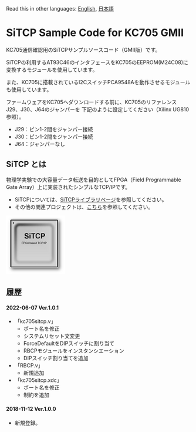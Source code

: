 Read this in other languages: [English](README.md), [日本語](README.ja.md)

# SiTCP Sample Code for KC705 GMII

KC705通信確認用のSiTCPサンプルソースコード（GMII版）です。

SiTCPの利用するAT93C46のインタフェースをKC705のEEPROM(M24C08)に変換するモジュールを使用しています。

また、KC705に搭載されているI2CスイッチPCA9548Aを動作させるモジュールも使用しています。

ファームウェアをKC705へダウンロードする前に、KC705のリファレンスJ29、J30、J64のジャンパーを
下記のように設定してください（Xilinx UG810参照）。

* J29：ピン1-2間をジャンパー接続
* J30：ピン1-2間をジャンパー接続
* J64：ジャンパーなし


## SiTCP とは

物理学実験での大容量データ転送を目的としてFPGA（Field Programmable Gate Array）上に実装されたシンプルなTCP/IPです。

* SiTCPについては、[SiTCPライブラリページ](https://www.bbtech.co.jp/products/sitcp-library/)を参照してください。
* その他の関連プロジェクトは、[こちら](https://github.com/BeeBeansTechnologies)を参照してください。

![SiTCP](sitcp.png)


## 履歴

#### 2022-06-07 Ver.1.0.1
* 「kc705sitcp.v」
    * ポート名を修正
    * システムリセット文変更
    * ForceDefaultをDIPスイッチに割り当て
    * RBCPモジュールをインスタンシエーション
    * DIPスイッチ割り当てを追加
* 「RBCP.v」
    * 新規追加
* 「kc705sitcp.xdc」
    * ポート名を修正
    * 制約を追加

#### 2018-11-12 Ver.1.0.0

* 新規登録。